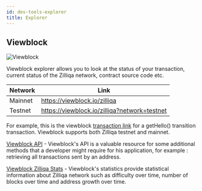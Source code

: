 ```yaml
---
id: dev-tools-explorer
title: Explorer
---
```


## Viewblock
![Viewblock](../../assets/application/tools/viewblock.png)

Viewblock explorer allows you to look at the status of your transaction, current status of the Zilliqa network, contract source code etc. 

| Network | Link |
| ------- | ---- |
| Mainnet | https://viewblock.io/zilliqa |
| Testnet | https://viewblock.io/zilliqa?network=testnet |

For example, this is the viewblock [transaction link](https://viewblock.io/zilliqa/tx/c4030c73d6dae558ff0c9d98237101e342888115f13219a00bb14a8ee46fa3be?network=testnet) for a getHello() transition transaction.
Viewblock supports both Zilliqa testnet and mainnet.

[Viewblock API](https://viewblock.io/api) - Viewblock's API is a valuable resource for some additional methods that a developer might require for his application, for example : retrieving all transactions sent by an address.

[Viewblock Zilliqa Stats](https://viewblock.io/zilliqa/stats) - Viewblock's statistics provide statistical information about Zilliqa network such as difficulty over time, number of blocks over time and address growth over time.
